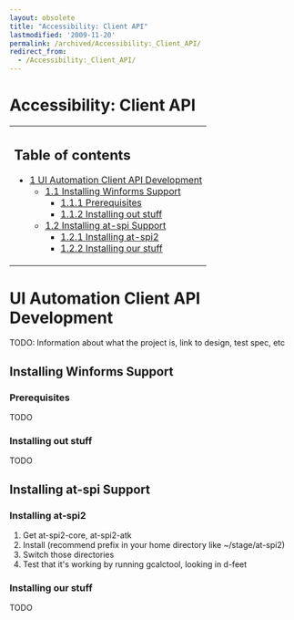 ```yaml
---
layout: obsolete
title: "Accessibility: Client API"
lastmodified: '2009-11-20'
permalink: /archived/Accessibility:_Client_API/
redirect_from:
  - /Accessibility:_Client_API/
---
```


Accessibility: Client API
=========================

<table>
<col width="100%" />
<tbody>
<tr class="odd">
<td align="left"><h2>Table of contents</h2>
<ul>
<li><a href="#ui-automation-client-api-development">1 UI Automation Client API Development</a>
<ul>
<li><a href="#installing-winforms-support">1.1 Installing Winforms Support</a>
<ul>
<li><a href="#prerequisites">1.1.1 Prerequisites</a></li>
<li><a href="#installing-out-stuff">1.1.2 Installing out stuff</a></li>
</ul></li>
<li><a href="#installing-at-spi-support">1.2 Installing at-spi Support</a>
<ul>
<li><a href="#installing-at-spi2">1.2.1 Installing at-spi2</a></li>
<li><a href="#installing-our-stuff">1.2.2 Installing our stuff</a></li>
</ul></li>
</ul></li>
</ul></td>
</tr>
</tbody>
</table>

UI Automation Client API Development
====================================

TODO: Information about what the project is, link to design, test spec, etc

Installing Winforms Support
---------------------------

### Prerequisites

TODO

### Installing out stuff

TODO

Installing at-spi Support
-------------------------

### Installing at-spi2

1.  Get at-spi2-core, at-spi2-atk
2.  Install (recommend prefix in your home directory like \~/stage/at-spi2)
3.  Switch those directories
4.  Test that it's working by running gcalctool, looking in d-feet

### Installing our stuff

TODO

